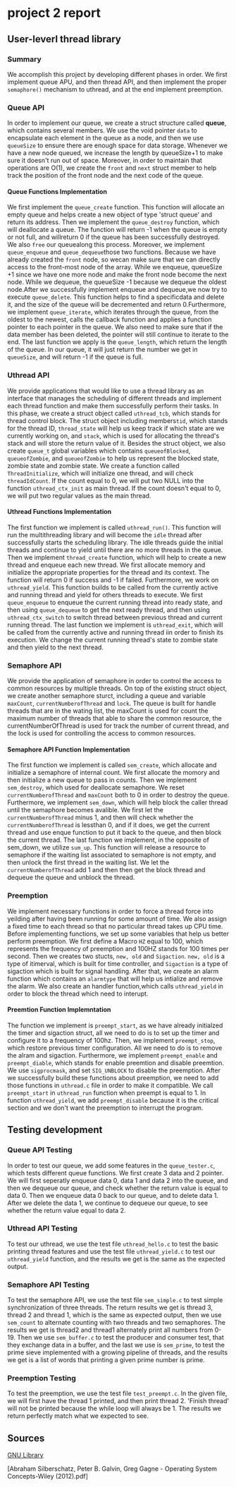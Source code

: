 # project 2 report 
## User-leverl thread library
### Summary
We accomplish this project by developing different phases in order. 
We first implement queue APU, and then thread API, and then implement the 
proper `semaphore()` mechanism to uthread, and at the end implement 
preemption.

### Queue API
In order to implement our queue, we create a struct structure called **queue**,
which contains several members. We use the void pointer `data` to encapsulate
each element in the queue as a node, and then we use `queueSize` to ensure 
there are enough space for data storage. Whenever we have a new node queued, 
we increase the length by queueSize+1 to make sure it doesn't run out of 
space. Moreover, in order to maintain that operations are O(1), we create the 
`front` and `next` struct member to help track the position of the front node 
and the next code of the queue. 

#### Queue Functions Implementation
We first implement the `queue_create` function. This function will allocate an
empty queue and helps create a new object of type 'struct queue' and return its
address. Then we implement the `queue_destroy` function, which will deallocate 
a queue. The function will return -1 when the queue is empty or not full, and 
willreturn 0 if the queue has been successfully destroyed. We also `free` our 
queuealong this process. Moreover, we implement `queue_enqueue` and 
`queue_dequeue`those two functions. Because we have already created the 
`front` node, so wecan make sure that we can directly access to the front-most 
node of the array. While we enqueue, queueSize +1 since we have one more 
node and make the front node become the next node. While we dequeue, the 
queueSize -1 because we dequeue the oldest node.After we successfully implement
enqueue and dequeue,we now try to execute `queue_delete`. This function helps
to find a specificdata and delete it, and the size of the queue will be 
decremented and return 0.Furthermore, we implement `queue_iterate`, which 
iterates through the queue, from the oldest to the newest, calls the callback 
function and applies a function pointer to each pointer in the queue. We also
need to make sure that if the data member has been deleted, the pointer will 
still continue to iterate to the end. The last function we apply is the 
`queue_length`, which return the length of the queue. In our queue, it will 
just return the number we get in `queueSize`, and will return -1 if the queue
 is full. 


### Uthread API
We provide applications that would like to use a thread library as an interface
that manages the scheduling of different threads and implement each thread 
function and make them successfully perform their tasks. In this phase, we 
create a struct object called `uthread_tcb`, which stands for thread control
block. The struct object including members`tid`, which stands for the thread
ID, `thread_state` will help us keep track if which state are we currently 
working on, and `stack`, which is used for allocating the thread's stack and 
will store the return value of it. Besides the struct object, we also create 
`queue_t` global variables which contains `queueofBlocked`, `queueofZombie`,
and `queueofZombie` to help us represent the blocked state, zombie state and 
zombie state. We create a function called `ThreadInitialize`, which will
initialize one thread, and will check `threadIdCount`. If the count equal to
0, we will put two NULL into the function `uthread_ctx_init` as main thread.
If the count doesn't equal to 0, we will put two regular values as the main
thread.

#### Uthread Functions Implementation
The first function we implement is called `uthread_run()`. This function will
run the multithreading library and will become the `idle` thread after 
successfully starts the scheduling library. The idle threads guide the initial 
threads and continue to yield until there are no more threads in the queue.
Then we implement `thread_create` function, which will help to create a new 
thread and enqueue each new thread. We first allocate memory and initialize the
appropriate properties for the thread and its context. The function will return
0 if success and -1 if failed. Furthermore, we work on `uthread_yield`. This
function builds to be called from the currently active and running thread
and yield for others threads to execute. We first `queue_enqueue` to enqueue
the current running thread into ready state, and then using `queue_dequeue` to
get the next ready thread, and then using `uthread_ctx_switch` to switch 
thread between previous thread and current running thread. The last function 
we implement is `uthread_exit`, which will be called from the currently active 
and running thread iin order to finish its execution. We change the current 
running thread's state to zombie state and then yield to the next thread.


### Semaphore API
We provide the application of semaphore in order to control the access to 
common resources by multiple threads. On top of the existing struct object,
we create another semaphore sturct, including a queue and variable `maxCount`,
`currentNumberofThread` and `lock`. The queue is built for handle threads
that are in the wating list, the maxCount is used for count the maximum 
number of threads that able to share the common resource, the 
currentNumberOfThread is used for track the number of current thread, and the
lock is used for controlling the access to common resources. 

#### Semaphore API Function Implementation
The first function we implement is called `sem_create`, which allocate and 
initialize a semaphore of internal count. We first allocate the momory and 
then initialize a new queue to pass in counts. Then we implement `sem_destroy`,
which used for deallocate semaphore. We reset `currentNumberofThread` and 
`maxCount` both to 0 in order to destroy the queue. Furthermore, we implement
`sem_down`, which will help block the caller thread until the semaphore
becomes avalible. We first let the `currentNumberofThread` minus 1, and then
will check whether the `currentNumberofThread` is lessthan 0, and if it does, 
we get the current thread and use enque function to put it back to the queue, 
and then block the current thread. The last function we implement, in the
opposite of sem_down, we utilize `sum_up`. This function will release a 
resource to semaphore if the waiting list associated to semaphore is not 
empty, and then unlock the first thread in the waiting list. We let the 
`currentNumberofThread` add 1 and then then get the block thread and dequeue
the queue and unblock the thread. 


### Preemption 
We implement necessary functions in order to force a thread force into 
yeilding after having been running for some amount of time. We also assign
a fixed time to each thread so that no particular thread takes up CPU time. 
Before implementing functions, we set up some variables that help us better 
perform preemption. We first define a Macro `HZ` equal to 100, which 
represents the frequency of preemption and 100HZ stands for 100 times per 
second. Then we creates two stucts, `new, old` and `Sigaction`. `new, old` is 
a type of itimerval, which is built for time controller, and `Sigaction` is 
a type of sigaction which is built for signal handling. After that, we 
create an alarm function which contains an `alarmtype` that will help us
intialize and remove the alarm. We also create an  handler function,which calls
 `uthread_yield` in order to block the thread which need to interupt. 

#### Preemtion Function Implemntation
The function we implement is `preempt_start`, as we have already initialzed the
timer and sigaction struct, all we need to do is to set up the timer and 
configure it to a frequency of 100hz. Then, we implement `preempt_stop`, which
restore previous timer configuration. All we need to do is to remove the alram
and sigaction. Furthermore, we implement `preempt_enable` and `preempt_diable`,
which stands for enable preemtion and disable preemtion. We use `sigprocmask`,
and set `SIG_UNBLOCK` to disable the preemption. After we successfully build
these functions about preemption, we need to add those functions in `uthread.c`
file in order to make it compatible. We call `preempt_start` in `uthread_run`
function when preempt is equal to 1. In function `uthread_yield`, we add 
`preempt_disable` because it is the critical section and we don't want the
preemption to interrupt the program. 


## Testing development
### Queue API Testing
In order to test our queue, we add some features in the `queue_tester.c`, which
tests different queue functions. We first create 3 data and 2 pointer. We will 
first seperatly enqueue data 0, data 1 and data 2 into the queue, and then we 
dequeue our queue, and check whether the return value is equal to data 0. 
Then we enqueue data 0 back to our queue, and to delete data 1. After we delete
the data 1, we continue to dequeue our queue, to see whether the return value
equal to data 2. 

### Uthread API Testing
To test our uthread, we use the test file `uthread_hello.c` to test the basic 
printing thread features and use the test file `uthread_yield.c` to test our
`uthread_yield` function, and the results we get is the same as the expected
output.

### Semaphore API Testing
To test the semaphore API, we use the test file `sem_simple.c` to test simple 
synchronization of three threads. The return results we get is thread 3, 
thread 2 and thread 1, which is the same as expected output, then we use
`sem_count` to alternate counting with two threads and two semaphores. The 
results we get is thread2 and thread1 alternately print all numbers from 0-19.
Then we use `sem_buffer.c` to test the producer and consumer test, that they
 exchange data in a buffer, and the last we use is `sem_prime`, to test the 
prime sieve implemented with a growing pipeline of threads, and the results
we get is a list of words that printing a given prime number is prime. 


### Preemption Testing
To test the preemption, we use the test file `test_preempt.c`. In the given 
file, we will first have the thread 1 printed, and then print thread 2. 
'Finish thread' will not be printed because the while loop will always be 1.
The results we return perfectly match what we expected to see.


## Sources
[GNU Library](https://www.gnu.org/software/libc/manual/html_mono/libc.html) 

[Abraham Silberschatz, Peter B. Galvin, Greg Gagne - Operating System 
Concepts-Wiley (2012).pdf] 





















